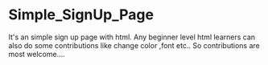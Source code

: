 # Simple_SignUp_Page
It's an simple sign up page with html. Any beginner level html learners can also do some contributions like change color ,font etc.. So contributions are most welcome....
